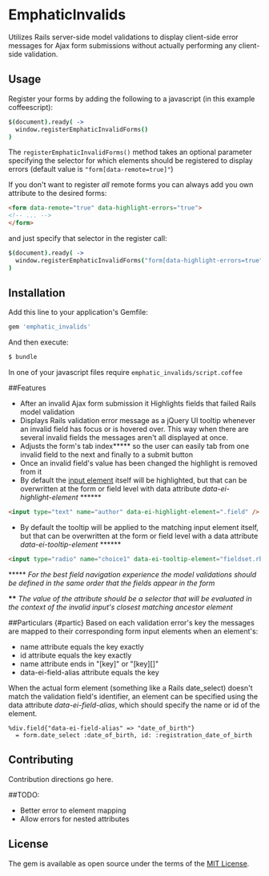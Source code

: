# EmphaticInvalids
Utilizes Rails server-side model validations to display client-side error messages for Ajax form submissions without actually performing any client-side validation.



## Usage

Register your forms by adding the following to a javascript (in this example coffeescript):
```coffeescript
$(document).ready( ->
  window.registerEmphaticInvalidForms()
)
```
The `registerEmphaticInvalidForms()` method takes an optional parameter specifying the selector for which elements should be registered to display errors (default value is `"form[data-remote=true]"`)



If you don't want to register *all* remote forms you can always add you own attribute to the desired forms: 

```HTML
<form data-remote="true" data-highlight-errors="true">
<!-- ... -->
</form>
```
and just specify that selector in the register call:
```coffeescript
$(document).ready( ->
  window.registerEmphaticInvalidForms("form[data-highlight-errors=true"])
)
```



## Installation

Add this line to your application's Gemfile:

```ruby
gem 'emphatic_invalids'
```

And then execute:
```bash
$ bundle
```

In one of your javascript files require `emphatic_invalids/script.coffee`



##Features

 * After an invalid Ajax form submission it Highlights fields that failed Rails model validation
 * Displays Rails validation error message as a jQuery UI tooltip whenever an invalid field has focus or is hovered over. This way when there are several invalid fields the messages aren't all displayed at once.
 * Adjusts the form's tab index***** so the user can easily tab from one invalid field to the next and finally to a submit button
 * Once an invalid field's value has been changed the highlight is removed from it
 * By default the [input element](#partic) itself will be highlighted, but that can be overwritten at the form or field level with data attribute _data-ei-highlight-element_ ******
```HTML
<input type="text" name="author" data-ei-highlight-element=".field" />
```
 * By default the tooltip will be applied to the matching input element itself, but that can be overwritten at the form or field level with a data attribute _data-ei-tooltip-element_ ****** 
```HTML
<input type="radio" name="choice1" data-ei-tooltip-element="fieldset.rb-group" />
```



***** *For the best field navigation experience the model validations should be defined in the same order that the fields appear in the form*

**\*\*** *The value of the attribute should be a selector that will be evaluated in the context of the invalid input's closest matching ancestor element*



##Particulars {#partic}
Based on each validation error's key the messages are mapped to their corresponding form input elements when an element's:
 * name attribute equals the key exactly
 * id attribute equals the key exactly
 * name attribute ends in "[key]" or "[key]\[\]"
 * data-ei-field-alias attribute equals the key


When the actual form element (something like a Rails date_select) doesn't match the validation field's identifier, an element can be specified using the data attribute _data-ei-field-alias_, which should specify the name or id of the element.
```haml
%div.field{"data-ei-field-alias" => "date_of_birth"}
  = form.date_select :date_of_birth, id: :registration_date_of_birth
```



## Contributing

Contribution directions go here.

##TODO:
 * Better error to element mapping
 * Allow errors for nested attributes 


## License

The gem is available as open source under the terms of the [MIT License](http://opensource.org/licenses/MIT).

